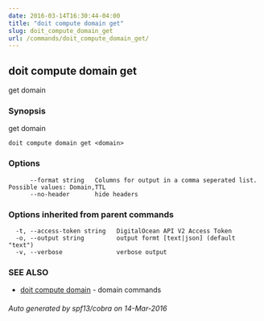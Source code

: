 ```yaml
---
date: 2016-03-14T16:30:44-04:00
title: "doit compute domain get"
slug: doit_compute_domain_get
url: /commands/doit_compute_domain_get/
---
```

## doit compute domain get

get domain

### Synopsis


get domain

```
doit compute domain get <domain>
```

### Options

```
      --format string   Columns for output in a comma seperated list. Possible values: Domain,TTL
      --no-header       hide headers
```

### Options inherited from parent commands

```
  -t, --access-token string   DigitalOcean API V2 Access Token
  -o, --output string         output formt [text|json] (default "text")
  -v, --verbose               verbose output
```

### SEE ALSO
* [doit compute domain](/commands/doit_compute_domain/)	 - domain commands

###### Auto generated by spf13/cobra on 14-Mar-2016
